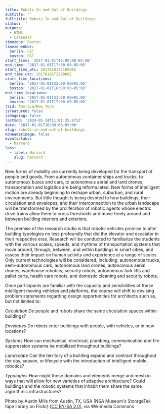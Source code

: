 ```yaml
---
title: Robots In and Out of Buildings
subtitle: ''
fulltitle: Robots In and Out of Buildings
status: ''
outputs:
  - HTML
  - Calendar
timezone: Boston
timezoneAbbr:
  berlin: CET
  boston: EST
start_time: '2017-01-01T16:00:00-05:00'
end_time: '2017-01-01T17:00:00-05:00'
start_time_utc: 20170101T210000Z
end_time_utc: 20170101T220000Z
start_time_locations:
  berlin: '2017-01-01T22:00:00+01:00'
  boston: '2017-01-01T16:00:00-05:00'
end_time_locations:
  berlin: '2017-01-01T23:00:00+01:00'
  boston: '2017-01-01T17:00:00-05:00'
tzid: America/New_York
isFeatured: false
isOngoing: false
lastmod: '2024-05-24T11:01:35.871Z'
date: '2017-01-01T16:00:00-05:00'
slug: robots-in-and-out-of-buildings
noHeaderImage: false
events/labs:
  - harvard
labs:
  - label: Harvard
    slug: harvard
---
```

New forms of mobility are currently being developed for the transport of people and goods. From autonomous container ships and trucks, to autonomous buses and cars, to autonomous aerial and land drones, transportation and logistics are being reformulated. New forms of intelligent motion are already beginning to reshape urban, suburban, and rural environments. But little thought is being devoted to how buildings, their circulation and envelopes, and their interconnection to the urban landscape will be transformed by the proliferation of robotic agents whose electric drive trains allow them to cross thresholds and move freely around and between building interiors and exteriors.

The premise of the research studio is that robotic vehicles promise to alter building typologies no less profoundly that did the elevator and escalator in their respective eras. Research will be conducted to familiarize the students with the various scales, speeds, and rhythms of transportation systems that move around, through, between, and within buildings in smart cities, and assess their impact on human activity and experience at a range of scales. Only current technologies will be considered, including: autonomous trucks, semi-autonomous cars, autonomous land drones, autonomous aerial drones, warehouse robotics, security robots, autonomous fork lifts and pallet carts, health care robots, and domestic cleaning and security robots. 

Once participants are familiar with the capacity and sensibilities of these intelligent moving vehicles and platforms, the course will shift to devising problem statements regarding design opportunities for architects such as, but not limited to: 

*Circulation*
Do people and robots share the same circulation spaces within buildings?

*Envelopes*
Do robots enter buildings with people, with vehicles, or in new locations?

*Systems*
How can mechanical, electrical, plumbing, communication and fire suppression systems be mobilized throughout buildings?

*Landscape*
Can the territory of a building expand and contract throughout the day, season, or lifecycle with the introduction of intelligent mobile robotics?

*Typologies*
How might these domains and elements merge and mesh in ways that will allow for new varieties of adaptive architecture? Could buildings and the robotic systems that inhabit them share the same algorithmic infrastructures?

<p>
<span class="smalltext">
Photo by Austin Mills from Austin, TX, USA (NSA Museum's StorageTek tape library on Flickr) [<a href="https://creativecommons.org/licenses/by-sa/2.0">CC BY-SA 2.0</a>], via Wikimedia Commons
</span>
</p>
